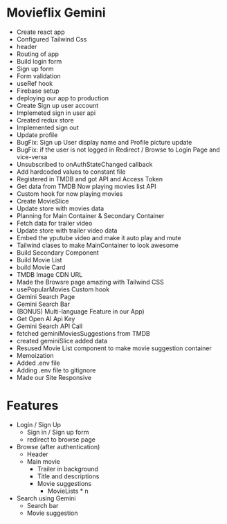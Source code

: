 # Movieflix Gemini
 - Create react app
 - Configured Tailwind Css
 - header
 - Routing of app
 - Build login form
 - Sign up form
 - Form validation
 - useRef hook
 - Firebase setup
 - deploying our app to production
 - Create Sign up user account
 - Implemeted sign in user api
 - Created redux store
 - Implemented sign out
 - Update profile
 - BugFix: Sign up User display name and Profile picture update
 - BugFix: if the user is not logged in Redirect / Browse to Login Page and vice-versa
 - Unsubscribed to onAuthStateChanged callback
 - Add hardcoded values to constant file
 - Registered in TMDB and got API and Access Token
 - Get data from TMDB Now playing movies list API
 - Custom hook for now playing movies
 - Create MovieSlice
 - Update store with movies data
 - Planning for Main Container & Secondary Container
 - Fetch data for trailer video
 - Update store with trailer video data
 - Embed the yputube video and make it auto play and mute
 - Tailwind clases to make MainContainer to look awesome
 - Build Secondary Component
 - Build Movie List
 - build Movie Card
 - TMDB Image CDN URL
 - Made the Browsre page amazing with Tailwind CSS
 - usePopularMovies Custom hook
 - Gemini Search Page
 - Gemini Search Bar
 - (BONUS) Multi-language Feature in our App)
 - Get Open AI Api Key 
 - Gemini Search API Call
 - fetched geminiMoviesSuggestions from TMDB
 - created geminiSlice added data
 - Resused Movie List component to make movie suggestion container
 - Memoization
 - Added .env file
 - Adding .env file to gitignore
 - Made our Site Responsive
 

# Features
 - Login / Sign Up
      - Sign in / Sign up form
      - redirect to browse page
 - Browse (after authentication)
      - Header
      - Main movie
         - Trailer in background
         - Title and descriptions
         - Movie suggestions
            - MovieLists * n
 - Search using Gemini
      - Search bar
      - Movie suggestion 